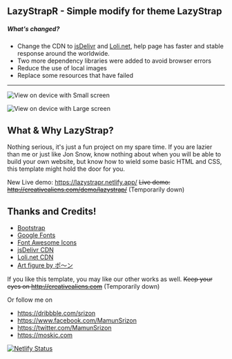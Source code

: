 ## LazyStrapR - Simple modify for theme LazyStrap

#####  What's changed?
- Change the CDN  to [jsDelivr](https://www.jsdelivr.com/ "jsDelivr") and [Loli.net](https://sb.sb/blog/css-cdn/ "Loli.net"), help page has faster and stable response around the worldwide.
- Two more dependency libraries were added to avoid browser errors
- Reduce the use of local images
- Replace some resources that have failed

------------

![View on device with Small screen](https://cdn.jsdelivr.net/gh/Moskic/LazyStrapR/img/S-screen.png "View on device with Small screen")

![View on device with Large screen](https://cdn.jsdelivr.net/gh/Moskic/LazyStrapR/img/L-screen.png "View on device with Large screen")

What & Why LazyStrap?
---------------------------
Nothing serious, it's just a fun project on my spare time. If you are lazier than me or just like Jon Snow, know nothing about when you will be able to build your own website, but know how to wield some basic HTML and CSS, this template might hold the door for you.

New Live demo: https://lazystrapr.netlify.app/
~~Live demo: http://creativealiens.com/demo/lazystrap/~~ (Temporarily down)


Thanks and Credits!
---------------------------
- <a href ="http://getbootstrap.com/">Bootstrap</a>
- <a href ="https://fonts.google.com/">Google Fonts</a>
- <a href ="http://fontawesome.io/">Font Awesome Icons</a>
- <a href ="https://www.jsdelivr.com/">jsDelivr CDN</a>
- <a href ="https://sb.sb/blog/css-cdn/">Loli.net CDN</a>
- <a href ="https://www.pixiv.net/artworks/81067079">Art figure by ポ～ン</a>


If you like this template, you may like our other works as well.
~~Keep your eyes on http://creativealiens.com~~ (Temporarily down)

Or follow me on
- https://dribbble.com/srizon
- https://www.facebook.com/MamunSrizon
- https://twitter.com/MamunSrizon
- https://moskic.com

[![Netlify Status](https://api.netlify.com/api/v1/badges/90de66bb-8f14-427a-986e-2e3a513e95c3/deploy-status)](https://app.netlify.com/sites/lazystrapr/deploys)